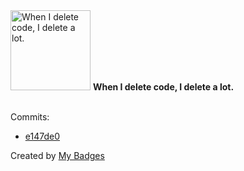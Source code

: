 <img src="https://github.com/my-badges/my-badges/blob/master/src/all-badges/mass-delete-commit/mass-delete-commit.png?raw=true" alt="When I delete code, I delete a lot." title="When I delete code, I delete a lot." width="128">
<strong>When I delete code, I delete a lot.</strong>
<br><br>

Commits:

- <a href="https://github.com/joshgrib/2016A-coursework/commit/e147de01962001fac703d1f1efe8f2dd334aa94c">e147de0</a>


Created by <a href="https://github.com/my-badges/my-badges">My Badges</a>